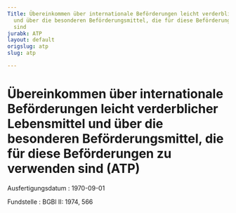 ```yaml
---
Title: Übereinkommen über internationale Beförderungen leicht verderblicher Lebensmittel
  und über die besonderen Beförderungsmittel, die für diese Beförderungen zu verwenden
  sind
jurabk: ATP
layout: default
origslug: atp
slug: atp

---
```


# Übereinkommen über internationale Beförderungen leicht verderblicher Lebensmittel und über die besonderen Beförderungsmittel, die für diese Beförderungen zu verwenden sind (ATP)

Ausfertigungsdatum
:   1970-09-01

Fundstelle
:   BGBl II: 1974, 566

